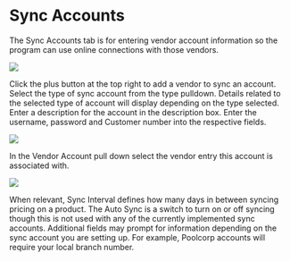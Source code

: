 # Sync Accounts

The Sync Accounts tab is for entering vendor account information so the program can use online connections with those vendors.

![](https://cdn.realsgii2.dev/wise-software-docs/image_17.e0db232b.png)

Click the plus button at the top right to add a vendor to sync an account. Select the type of sync account from the type pulldown. Details related to the selected type of account will display depending on the type selected. Enter a description for the account in the description box. Enter the username, password and Customer number into the respective fields.

![](https://cdn.realsgii2.dev/wise-software-docs/image_18.39af7a7d.png)

In the Vendor Account pull down select the vendor entry this account is associated with.

![](https://cdn.realsgii2.dev/wise-software-docs/image_19.28caed85.png)

When relevant, Sync Interval defines how many days in between syncing pricing on a product. The Auto Sync is a switch to turn on or off syncing though this is not used with any of the currently implemented sync accounts. Additional fields may prompt for information depending on the sync account you are setting up. For example, Poolcorp accounts will require your local branch number.
